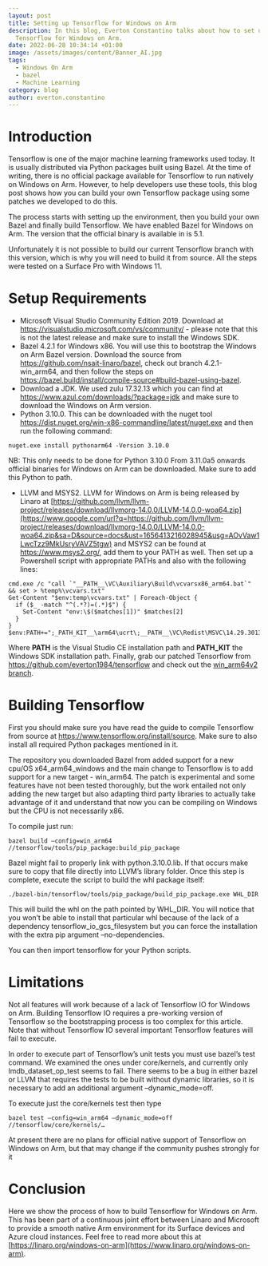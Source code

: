 ```yaml
---
layout: post
title: Setting up Tensorflow for Windows on Arm
description: In this blog, Everton Constantino talks about how to set up
  Tensorflow for Windows on Arm.
date: 2022-06-28 10:34:14 +01:00
image: /assets/images/content/Banner_AI.jpg
tags:
  - Windows On Arm
  - bazel
  - Machine Learning
category: blog
author: everton.constantino
---
```

# Introduction

Tensorflow is one of the major machine learning frameworks used today. It is usually distributed via Python packages built using Bazel. At the time of writing, there is no official package available for Tensorflow to run natively on Windows on Arm. However, to help developers use these tools, this blog post shows how you can build your own Tensorflow package using some patches we developed to do this.

The process starts with setting up the environment, then you build your own Bazel and finally build Tensorflow. We have enabled Bazel for Windows on Arm. The version that the official binary is available in is 5.1. 

Unfortunately it is not possible to build our current Tensorflow branch with this version, which is why you will need to build it from source. All the steps were tested on a Surface Pro with Windows 11. 

# Setup Requirements

* Microsoft Visual Studio Community Edition 2019. Download at <https://visualstudio.microsoft.com/vs/community/> - please note that this is not the latest release and make sure to install the Windows SDK.
* Bazel 4.2.1 for Windows x86. You will use  this to bootstrap the Windows on Arm Bazel version. Download the source from <https://github.com/nsait-linaro/bazel>, check out branch 4.2.1-win_arm64, and then follow the steps on <https://bazel.build/install/compile-source#build-bazel-using-bazel>. 
* Download a JDK. We used zulu 17.32.13 which you can find at <https://www.azul.com/downloads/?package=jdk> and make sure to download the Windows on Arm version.
* Python 3.10.0. This can be downloaded with the nuget tool <https://dist.nuget.org/win-x86-commandline/latest/nuget.exe> and then run the following command:

```
nuget.exe install pythonarm64 -Version 3.10.0
```

NB: This only needs to be done for Python 3.10.0 From 3.11.0a5 onwards official binaries for Windows on Arm can be downloaded. Make sure to add this Python to path. 

* LLVM and MSYS2. LLVM for Windows on Arm is being released by Linaro at [https://github.com/llvm/llvm-project/releases/download/llvmorg-14.0.0/LLVM-14.0.0-woa64.zip](https://www.google.com/url?q=https://github.com/llvm/llvm-project/releases/download/llvmorg-14.0.0/LLVM-14.0.0-woa64.zip&sa=D&source=docs&ust=1656413216028945&usg=AOvVaw1LwcTzz9MkUsryVAVZ5tgw) and MSYS2 can be found at <https://www.msys2.org/>, add them to your PATH as well. Then set up a Powershell script with appropriate PATHs and also with the following lines:

```
cmd.exe /c "call `"__PATH__\VC\Auxiliary\Build\vcvarsx86_arm64.bat`" && set > %temp%\vcvars.txt"
Get-Content "$env:temp\vcvars.txt" | Foreach-Object {
  if ($_ -match "^(.*?)=(.*)$") {
    Set-Content "env:\$($matches[1])" $matches[2]
  }
}
$env:PATH+=";_PATH_KIT__\arm64\ucrt\;__PATH__\VC\Redist\MSVC\14.29.30133\onecore\debug_nonredist\arm64\Microsoft.VC142.DebugCRT"

```

Where **PATH** is the Visual Studio CE installation path and **PATH_KIT** the Windows SDK installation path. 
Finally, grab our patched Tensorflow from <https://github.com/everton1984/tensorflow> and check out the [win_arm64v2 branch](https://github.com/tensorflow/tensorflow/compare/master...everton1984:win_arm64v2).

# Building Tensorflow

First you should make sure you have read the guide to compile Tensorflow from source at <https://www.tensorflow.org/install/source>. Make sure to also install all required Python packages mentioned in it. 

The repository you downloaded Bazel from added support for a new cpu/OS x64_arm64_windows and the main change to Tensorflow is to add support for a new target - win_arm64. The patch is experimental and some features have not been tested thoroughly, but the work entailed not only adding the new target but also adapting third party libraries to actually take advantage of it and understand that now you can be compiling on Windows but the CPU is not necessarily x86. 

To compile just run:

```
bazel build –config=win_arm64 //tensorflow/tools/pip_package:build_pip_package
```

Bazel might fail to properly link with python.3.10.0.lib. If that occurs make sure to copy that file directly into LLVM’s library folder. Once this step is complete, execute the script to build the whl package itself:

```
./bazel-bin/tensorflow/tools/pip_package/build_pip_package.exe WHL_DIR
```

This will build the whl on the path pointed by WHL_DIR. You will notice that you won’t be able to install that particular whl because of the lack of a dependency tensorflow_io_gcs_filesystem but you can force the installation with the extra pip argument –no-dependencies.

You can then import tensorflow for your Python scripts.

# Limitations

Not all features will work because of a lack of Tensorflow IO for Windows on Arm. Building Tensorflow IO requires a pre-working version of Tensorflow so the bootstrapping process is too complex for this article. Note that without Tensorflow IO several important Tensorflow features will fail to execute.

In order to execute part of Tensorflow’s unit tests you must use bazel’s test command. We examined the ones under core/kernels, and currently only lmdb_dataset_op_test seems to fail. There seems to be a bug in either bazel or LLVM that requires the tests to be built without dynamic libraries, so it is necessary to add an additional argument –dynamic_mode=off. 

To execute just the core/kernels test then type

```
bazel test –config=win_arm64 –dynamic_mode=off //tensorflow/core/kernels/…
```

At present there are no plans for official native support of Tensorflow on Windows on Arm, but that may change if the community pushes strongly for it

# Conclusion

Here we show the process of how to build Tensorflow for Windows on Arm. This has been part of a continuous joint effort between Linaro and Microsoft to provide a smooth native Arm environment for its Surface devices and Azure cloud instances. Feel free to read more about this at [https://linaro.org/windows-on-arm](https://www.linaro.org/windows-on-arm).